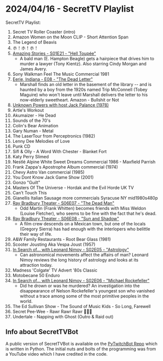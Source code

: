 # 2024/04/16 - SecretTV Playlist

SecretTV Playlist:
1. Secret TV Roller Coaster (intro)
2. Amazon Women on the Moon CLIP - Short Attention Span
3. The Legend of Beavis
4. ホ！ホ！ホ！
5. [Amazing Stories - S01E21 - "Hell Toupée"](https://en.wikipedia.org/wiki/Amazing_Stories_(1985_TV_series)#Season_1_(1985%E2%80%9386))
   - A bald man (E. Hampton Beagle) gets a hairpiece that drives him to murder a lawyer (Tony Kientz).  Also starring Cindy Morgan and James Avery.
6. Sony Walkman Feel The Music Commercial 1981
7. [Eerie, Indiana - E08 - "The Dead Letter"](https://en.wikipedia.org/wiki/Eerie%2C_Indiana#Episodes)
   -  Marshall finds an old letter in the basement of the library -- and is haunted by a boy from the 1920s named Trip McConnell (Tobey Maguire) who won't leave until Marshall delivers the letter to his now-elderly sweetheart.
Amazon - Bullshit or Not
8. [Unknown Powers with host Jack Palance (1978)](https://www.imdb.com/title/tt0249220/)
9. Artie's Workout
10. Akumaizer - He Dead
11. Sounds of the 70's
12. Colin's Bear Animation
13. Gary Numan - Metal
14. The LaserTour from Perceptronics (1982)
15. Lenny Dee Melodies of Love
16. Punk CD
17. Sifl & Olly - A Word With Chester - Blanket Fort 
18. Katy Perry Slimed
19. Nestlé Alpine White Sweet Dreams Commercial 1986 - Maxfield Parrish
20. Frank Zappa's Apostrophe Album commercial (1974)
21. Chevy Astro Van commercial (1985)
22. You Dont Know Jack Game Show (2001)
23. Gonzo "Guilt"
24. Masters Of The Universe - Hordak and the Evil Horde UK TV
25. Can't Touch This
26. Gianellis Italian Sausage more commercials Syracuse NY mid1980s480p
27. [Ray Bradbury Theater - S06E07 - "The Dead Man"](https://en.wikipedia.org/wiki/List_of_Ray_Bradbury_Theater_episodes#Season_6_(1992))
    - Odd Martin (Frank Whitten) becomes friends with Miss Weldon (Louise Fletcher), who seems to be fine with the fact that he's dead.
28. [Ray Bradbury Theater - S06E08 - "Sun and Shadow"](https://en.wikipedia.org/wiki/List_of_Ray_Bradbury_Theater_episodes#Season_6_(1992))
    -  A film crew descends on a Mexican town, but one of the locals (Gregory Sierra) has had enough with the interlopers who belittle their way of life.
29. A&W Family Restaurants - Root Bear Glass (1981)
30. Scooter Jousting Aka Vespa Joust (1957)
31. [In Search of... with Leonard Nimoy - S02E05 - "Astrology"](https://en.wikipedia.org/wiki/In_Search_of..._(TV_series)#Season_2_(1977%E2%80%931978))
    - Can astronomical movements affect the affairs of man? Leonard Nimoy reviews the long history of astrology and looks at its attraction today.
32. Madness 'Colgate' TV Advert '80s Classic
33. Motobecane 50 Enduro
34. [In Search of... with Leonard Nimoy - S02E06 - "Michael Rockefeller"](https://en.wikipedia.org/wiki/In_Search_of..._(TV_series)#Season_2_(1977%E2%80%931978))
    - Did he drown or was he murdered? An investigation into the disappearance of Nelson Rockefeller's youngest son who vanished without a trace among some of the most primitive peoples in the world.
35. The Ed Sullivan Show - The Sound of Music Kids - So Long, Farewell
36. Secret Pee-Wee - Rawr Rawr Rawr 🐊🐊🐊
37. Undertale - Napping with Ghost (Outro & Raid out)


## Info about SecretTVBot

A public version of SecretTVBot is available on the [PyTwitchBot Repo](https://github.com/awbored/PyTwitchBot) which is written in Python.  The initial nuts and bolts of the programming was from a YouTube video which I have credited in the code.
